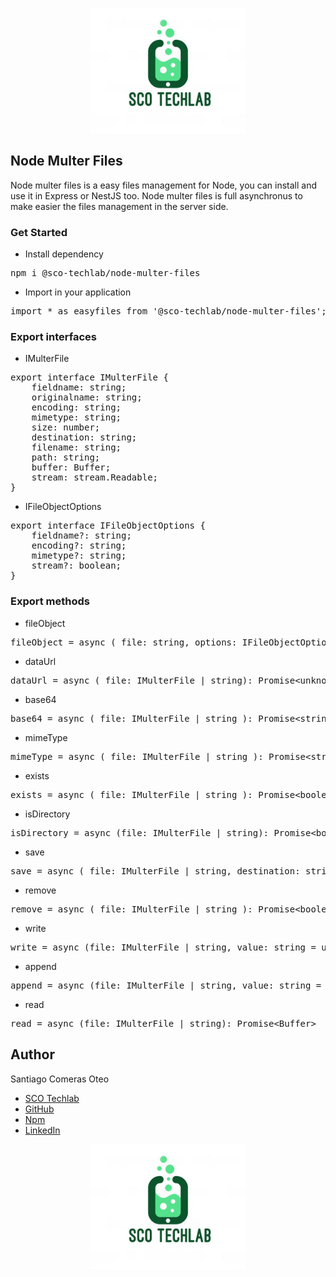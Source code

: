 <p align="center">
  <img src="sco-techlab.png" alt="plot" width="250" />
</p>

## Node Multer Files
Node multer files is a easy files management for Node, you can install and use it in Express or NestJS too.
Node multer files is full asynchronus to make easier the files management in the server side.

### Get Started
- Install dependency
<pre>
npm i @sco-techlab/node-multer-files
</pre>
- Import in your application
<pre>
import * as easyfiles from '@sco-techlab/node-multer-files';
</pre>

### Export interfaces
- IMulterFile
<pre>
export interface IMulterFile {
    fieldname: string;
    originalname: string;
    encoding: string;
    mimetype: string;
    size: number;
    destination: string;
    filename: string;
    path: string;
    buffer: Buffer;
    stream: stream.Readable;
}
</pre>
- IFileObjectOptions
<pre>
export interface IFileObjectOptions {
    fieldname?: string;
    encoding?: string;
    mimetype?: string;
    stream?: boolean;
}
</pre>

### Export methods
- fileObject
<pre>fileObject = async ( file: string, options: IFileObjectOptions = {} ): Promise&lt;IMulterFile&gt;</pre>

- dataUrl
<pre>dataUrl = async ( file: IMulterFile | string): Promise&lt;unknown&gt;</pre>

- base64
<pre>base64 = async ( file: IMulterFile | string ): Promise&lt;string&gt;</pre>

- mimeType
<pre>mimeType = async ( file: IMulterFile | string ): Promise&lt;string&gt;</pre>

- exists
<pre>exists = async ( file: IMulterFile | string ): Promise&lt;boolean&gt;</pre>

- isDirectory
<pre>isDirectory = async (file: IMulterFile | string): Promise&lt;boolean&gt;</pre>

- save
<pre>save = async ( file: IMulterFile | string, destination: string, new_name: string = undefined ): Promise&lt;boolean&gt;</pre>

- remove
<pre>remove = async ( file: IMulterFile | string ): Promise&lt;boolean&gt;</pre>

- write
<pre>write = async (file: IMulterFile | string, value: string = undefined): Promise&lt;boolean&gt;</pre>

- append
<pre>append = async (file: IMulterFile | string, value: string = undefined): Promise&lt;boolean&gt;</pre>

- read
<pre>read = async (file: IMulterFile | string): Promise&lt;Buffer&gt;</pre>

## Author
Santiago Comeras Oteo
- <a href="https://web.sco-techlab.es/">SCO Techlab</a>
- <a href="https://github.com/SCO-Techlab">GitHub</a>
- <a href="https://www.npmjs.com/settings/sco-techlab/packages">Npm</a>
- <a href="https://www.linkedin.com/in/santiago-comeras-oteo-4646191b3/">LinkedIn</a>  

<p align="center">
  <img src="sco-techlab.png" alt="plot" width="250" />
</p>